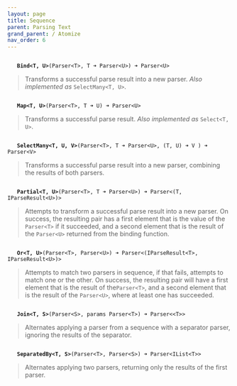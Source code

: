 ```yaml
---
layout: page
title: Sequence
parent: Parsing Text
grand_parent: / Atomize
nav_order: 6
---
```


<code class="stratagyn-method-signature">
   <b class="stratagyn-method-name">Bind&lt;T, U&gt;</b>(Parser&lt;T&gt;, T &#10140; Parser&lt;U&gt;) &#10140; Parser&lt;U&gt;
</code>

> Transforms a successful parse result into a new parser. *Also implemented as* `SelectMany<T, U>`.

<code class="stratagyn-method-signature">
   <b class="stratagyn-method-name">Map&lt;T, U&gt;</b>(Parser&lt;T&gt;, T &#10140; U) &#10140; Parser&lt;U&gt;
</code>

> Transforms a successful parse result. *Also implemented as* `Select<T, U>`.

<code class="stratagyn-method-signature">
   <b class="stratagyn-method-name">SelectMany&lt;T, U, V&gt;</b>(Parser&lt;T&gt;, T &#10140; Parser&lt;U&gt;, (T, U) &#10140; V ) &#10140; Parser&lt;V&gt;
</code>

> Transforms a successful parse result into a new parser, combining the results of both parsers.

<code class="stratagyn-method-signature">
   <b class="stratagyn-method-name">Partial&lt;T, U&gt;</b>(Parser&lt;T&gt;, T &#10140; Parser&lt;U&gt;) &#10140; Parser&lt;(T, IParseResult&lt;U&gt;)&gt;
</code>

> Attempts to transform a successful parse result into a new parser. On success, the resulting pair has a first element that is the value of the `Parser<T>` if it succeeded, 
> and a second element that is the result of the `Parser<U>` returned from the binding function.

<code class="stratagyn-method-signature">
   <b class="stratagyn-method-name">Or&lt;T, U&gt;</b>(Parser&lt;T&gt;, Parser&lt;U&gt;) &#10140; Parser&lt;(IParseResult&lt;T&gt;, IParseResult&lt;U&gt;)&gt;
</code>

> Attempts to match two parsers in sequence, if that fails, attempts to match one or the other. On success, the resulting pair will have a first element that is the result of the`Parser<T>`, 
> and a second element that is the result of the `Parser<U>`, where at least one has succeeded.

<code class="stratagyn-method-signature">
   <b class="stratagyn-method-name">Join&lt;T, S&gt;</b>(Parser&lt;S&gt;, params Parser&lt;T&gt;) &#10140; Parser&lt;&lt;T&gt;&gt;
</code>

> Alternates applying a parser from a sequence with a separator parser, ignoring the results of the separator.

<code class="stratagyn-method-signature">
   <b class="stratagyn-method-name">SeparatedBy&lt;T, S&gt;</b>(Parser&lt;T&gt;, Parser&lt;S&gt;) &#10140; Parser&lt;IList&lt;T&gt;&gt;
</code>

> Alternates applying two parsers, returning only the results of the first parser.